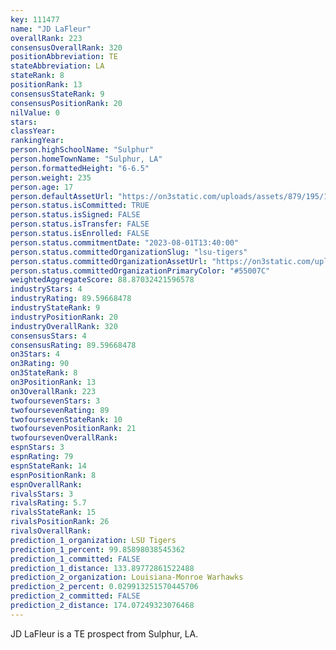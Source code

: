 ```yaml
---
key: 111477
name: "JD LaFleur"
overallRank: 223
consensusOverallRank: 320
positionAbbreviation: TE
stateAbbreviation: LA
stateRank: 8
positionRank: 13
consensusStateRank: 9
consensusPositionRank: 20
nilValue: 0
stars: 
classYear: 
rankingYear: 
person.highSchoolName: "Sulphur"
person.homeTownName: "Sulphur, LA"
person.formattedHeight: "6-6.5"
person.weight: 235
person.age: 17
person.defaultAssetUrl: "https://on3static.com/uploads/assets/879/195/195879.png"
person.status.isCommitted: TRUE
person.status.isSigned: FALSE
person.status.isTransfer: FALSE
person.status.isEnrolled: FALSE
person.status.commitmentDate: "2023-08-01T13:40:00"
person.status.committedOrganizationSlug: "lsu-tigers"
person.status.committedOrganizationAssetUrl: "https://on3static.com/uploads/assets/10/150/150010.svg"
person.status.committedOrganizationPrimaryColor: "#55007C"
weightedAggregateScore: 88.87032421596578
industryStars: 4
industryRating: 89.59668478
industryStateRank: 9
industryPositionRank: 20
industryOverallRank: 320
consensusStars: 4
consensusRating: 89.59668478
on3Stars: 4
on3Rating: 90
on3StateRank: 8
on3PositionRank: 13
on3OverallRank: 223
twofoursevenStars: 3
twofoursevenRating: 89
twofoursevenStateRank: 10
twofoursevenPositionRank: 21
twofoursevenOverallRank: 
espnStars: 3
espnRating: 79
espnStateRank: 14
espnPositionRank: 8
espnOverallRank: 
rivalsStars: 3
rivalsRating: 5.7
rivalsStateRank: 15
rivalsPositionRank: 26
rivalsOverallRank: 
prediction_1_organization: LSU Tigers
prediction_1_percent: 99.85898038545362
prediction_1_committed: FALSE
prediction_1_distance: 133.89772861522488
prediction_2_organization: Louisiana-Monroe Warhawks
prediction_2_percent: 0.029913251570445706
prediction_2_committed: FALSE
prediction_2_distance: 174.07249323076468
---
```

JD LaFleur is a TE prospect from Sulphur, LA.